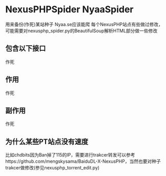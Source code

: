 NexusPHPSpider
NyaaSpider
=============
用来备份(作死)某站种子
Nyaa.se应该能爬
每个NexusPHP站点有些做过修改，可能需要对nexusphp_spider.py的BeautifulSoup解析HTML部分做一些修改

包含以下接口
-----------
作死

作用
-----------
作死

副作用
-----------
作死

为什么某些PT站点没有速度
-----------
比如chdbits因为Ban掉了115的IP，需要进行trakcer转发可以参考https://github.com/mengskysama/BaiduDL-X-NexusPHP，当然也要对种子trakcer做修改(参见nexusphp_torrent_edit.py)